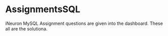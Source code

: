 # AssignmentsSQL


iNeuron MySQL Assignment questions are given into the dashboard. These all are the solutiona. 
